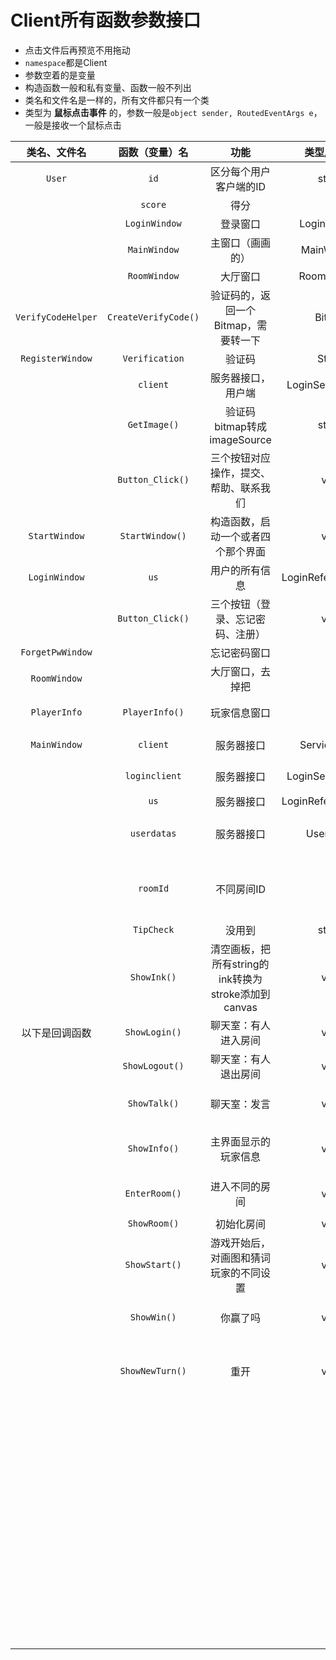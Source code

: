 # Client所有函数参数接口

- 点击文件后再预览不用拖动
- `namespace`都是Client
- 参数空着的是变量
- 构造函数一般和私有变量、函数一般不列出
- 类名和文件名是一样的，所有文件都只有一个类
- 类型为 **鼠标点击事件** 的，参数一般是`object sender, RoutedEventArgs e`，一般是接收一个鼠标点击

|    类名、文件名    |    函数（变量）名    |                        功能                         |     类型/返回值     |                             参数                             |                             备注                             |
| :----------------: | :------------------: | :-------------------------------------------------: | :-----------------: | :----------------------------------------------------------: | :----------------------------------------------------------: |
|       `User`       |         `id`         |               区分每个用户客户端的ID                |       string        |                                                              |                     建议修改，以大写开头                     |
|                    |       `score`        |                        得分                         |         int         |                                                              |                   建议修改，并且似乎没引用                   |
|                    |    `LoginWindow`     |                      登录窗口                       |     LoginWindow     |                                                              |                   以下三个每个客户端都不同                   |
|                    |     `MainWindow`     |                  主窗口（画画的）                   |     MainWindow      |                                                              |                                                              |
|                    |     `RoomWindow`     |                      大厅窗口                       |     RoomWindow      |                                                              |                           建议删除                           |
| `VerifyCodeHelper` | `CreateVerifyCode()` |        验证码的，返回一个Bitmap，需要转一下         |       Bitmap        |                       out string code,                       |                                                              |
|  `RegisterWindow`  |    `Verification`    |                       验证码                        |       String        |                                                              |                           私有变量                           |
|                    |       `client`       |                 服务器接口，用户端                  | LoginServiceClient  |                                                              |          私有变量，在Service里定义(LoginReference)           |
|                    |     `GetImage()`     |             验证码bitmap转成imageSource             |       string        |                              ,                               | 调用`ImageFormatConvertHelper`的`ChangeBitmapToImageSource()` |
|                    |   `Button_Click()`   |       三个按钮对应操作，提交、帮助、联系我们        |        void         |                         鼠标点击事件                         | 私有函数绑定按钮的，建议去掉帮助和联系我们。这里写了`try..catch` |
|   `StartWindow`    |   `StartWindow()`    |         构造函数，启动一个或者四个那个界面          |        void         |                              ,                               |       其他都是私有函数，分别是启动一个、启动四个、关闭       |
|   `LoginWindow`    |         `us`         |                   用户的所有信息                    | LoginReference.User |                                                              |                   在Service里面，私有变量                    |
|                    |   `Button_Click()`   |          三个按钮（登录、忘记密码、注册）           |        void         |                         鼠标点击事件                         |         私有函数，绑定按钮的。忘记密码这个功能扬了吧         |
|  `ForgetPwWindow`  |                      |                    忘记密码窗口                     |                     |                                                              |                      删了吧，好无聊的人                      |
|    `RoomWindow`    |                      |                  大厅窗口，去掉把                   |                     |                                                              |        这里和`MainWindow`里`ShowRoom()`应该是有bug的         |
|    `PlayerInfo`    |    `PlayerInfo()`    |                    玩家信息窗口                     |                     |                              NA                              |            感觉没用呢，其实也可以留着，但是没啥用            |
|    `MainWindow`    |       `client`       |                     服务器接口                      |    ServiceClient    |                                                              |              私有变量，用户端(ServiceReference)              |
|                    |    `loginclient`     |                     服务器接口                      | LoginServiceClient  |                                                              |           私有变量，登录界面传过来(LoginReference)           |
|                    |         `us`         |                     服务器接口                      | LoginReference.User |                                                              |                        用户的所有信息                        |
|                    |     `userdatas`      |                     服务器接口                      |     Userdata[]      |                                                              | 私有变量，这个应该是主界面显示的那几个信息(ServiceReference) |
|                    |       `roomId`       |                     不同房间ID                      |         int         |                                                              | 我觉得可以去掉，奇怪的是没看到赋值，可能是Service里面的EnterRoom函数或者StartGame函数 |
|                    |      `TipCheck`      |                       没用到                        |       string        |                                                              |                           建议去掉                           |
|                    |     `ShowInk()`      | 清空画板，把所有string的ink转换为stroke添加到canvas |        void         |                       string inkData,                        |                     ServiceReference引用                     |
|   以下是回调函数   |    `ShowLogin()`     |                聊天室：有人进入房间                 |        void         |                    string loginUserName,                     |                       ServiceReference                       |
|                    |    `ShowLogout()`    |                聊天室：有人退出房间                 |        void         |                       string userName,                       |                       ServiceReference                       |
|                    |     `ShowTalk()`     |                    聊天室：发言                     |        void         |               string userName, string message,               |                       ServiceReference                       |
|                    |     `ShowInfo()`     |                主界面显示的玩家信息                 |        void         |                      Userdata[] mydata,                      |     ServiceReference，他说有bug，点击只会显示自己的信息      |
|                    |    `EnterRoom()`     |                   进入不同的房间                    |        void         |                 string userName,int rooomId,                 |               调用了ServiceClient的`EnterRoom`               |
|                    |     `ShowRoom()`     |                     初始化房间                      |        void         |                              ,                               |                        这个函数有bug                         |
|                    |    `ShowStart()`     |       游戏开始后，对画图和猜词玩家的不同设置        |        void         |         string userName1, string answer, string tip,         |                       ServiceReference                       |
|                    |     `ShowWin()`      |                      你赢了吗                       |        void         |              string userName,string userName0,               |                       ServiceReference                       |
|                    |   `ShowNewTurn()`    |                        重开                         |        void         | string roommeg, string userName1, string answer, string tip, |             ServiceReference，这个函数应该去掉的             |
|                    |                      |                                                     |                     |                                                              |                                                              |
|                    |                      |                                                     |                     |                                                              |                                                              |
|                    |                      |                                                     |                     |                                                              |                                                              |
|                    |                      |                                                     |                     |                                                              |                                                              |
|                    |                      |                                                     |                     |                                                              |                                                              |
|                    |                      |                                                     |                     |                                                              |                                                              |
|                    |                      |                                                     |                     |                                                              |                                                              |
|                    |                      |                                                     |                     |                                                              |                                                              |
|                    |                      |                                                     |                     |                                                              |                                                              |
|                    |                      |                                                     |                     |                                                              |                                                              |
|                    |                      |                                                     |                     |                                                              |                                                              |
|                    |                      |                                                     |                     |                                                              |                                                              |
|                    |                      |                                                     |                     |                                                              |                                                              |
|                    |                      |                                                     |                     |                                                              |                                                              |
|                    |                      |                                                     |                     |                                                              |                                                              |
|                    |                      |                                                     |                     |                                                              |                                                              |
|                    |                      |                                                     |                     |                                                              |                                                              |
|                    |                      |                                                     |                     |                                                              |                                                              |
|                    |                      |                                                     |                     |                                                              |                                                              |
|                    |                      |                                                     |                     |                                                              |                                                              |
|                    |                      |                                                     |                     |                                                              |                                                              |
|                    |                      |                                                     |                     |                                                              |                                                              |
|                    |                      |                                                     |                     |                                                              |                                                              |
|                    |                      |                                                     |                     |                                                              |                                                              |
|                    |                      |                                                     |                     |                                                              |                                                              |
|                    |                      |                                                     |                     |                                                              |                                                              |
|                    |                      |                                                     |                     |                                                              |                                                              |
|                    |                      |                                                     |                     |                                                              |                                                              |
|                    |                      |                                                     |                     |                                                              |                                                              |
|                    |                      |                                                     |                     |                                                              |                                                              |
|                    |                      |                                                     |                     |                                                              |                                                              |
|                    |                      |                                                     |                     |                                                              |                                                              |
|                    |                      |                                                     |                     |                                                              |                                                              |
|                    |                      |                                                     |                     |                                                              |                                                              |
|                    |                      |                                                     |                     |                                                              |                                                              |
|                    |                      |                                                     |                     |                                                              |                                                              |
|                    |                      |                                                     |                     |                                                              |                                                              |
|                    |                      |                                                     |                     |                                                              |                                                              |
|                    |                      |                                                     |                     |                                                              |                                                              |
|                    |                      |                                                     |                     |                                                              |                                                              |
|                    |                      |                                                     |                     |                                                              |                                                              |
|                    |                      |                                                     |                     |                                                              |                                                              |
|                    |                      |                                                     |                     |                                                              |                                                              |
|                    |                      |                                                     |                     |                                                              |                                                              |
|                    |                      |                                                     |                     |                                                              |                                                              |
|                    |                      |                                                     |                     |                                                              |                                                              |
|                    |                      |                                                     |                     |                                                              |                                                              |
|                    |                      |                                                     |                     |                                                              |                                                              |
|                    |                      |                                                     |                     |                                                              |                                                              |
|                    |                      |                                                     |                     |                                                              |                                                              |
|                    |                      |                                                     |                     |                                                              |                                                              |
|                    |                      |                                                     |                     |                                                              |                                                              |
|                    |                      |                                                     |                     |                                                              |                                                              |
|                    |                      |                                                     |                     |                                                              |                                                              |
|                    |                      |                                                     |                     |                                                              |                                                              |
|                    |                      |                                                     |                     |                                                              |                                                              |
|                    |                      |                                                     |                     |                                                              |                                                              |
|                    |                      |                                                     |                     |                                                              |                                                              |
|                    |                      |                                                     |                     |                                                              |                                                              |
|                    |                      |                                                     |                     |                                                              |                                                              |
|                    |                      |                                                     |                     |                                                              |                                                              |
|                    |                      |                                                     |                     |                                                              |                                                              |
|                    |                      |                                                     |                     |                                                              |                                                              |
|                    |                      |                                                     |                     |                                                              |                                                              |
|                    |                      |                                                     |                     |                                                              |                                                              |
